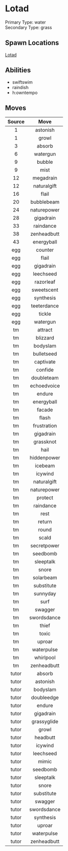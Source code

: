 # Lotad  
Primary Type: water  
Secondary Type: grass  
  
## Spawn Locations  
[Lotad](/data/spawn_presets/lotad.md)  
  
## Abilities  
  * swiftswim
  * raindish
  * h:owntempo
  
  
## Moves  
  
| Source | Move |  
|:---:|:---:|  
| 1 | astonish |  
| 1 | growl |  
| 3 | absorb |  
| 6 | watergun |  
| 9 | bubble |  
| 9 | mist |  
| 12 | megadrain |  
| 12 | naturalgift |  
| 16 | flail |  
| 20 | bubblebeam |  
| 24 | naturepower |  
| 28 | gigadrain |  
| 33 | raindance |  
| 38 | zenheadbutt |  
| 43 | energyball |  
| egg | counter |  
| egg | flail |  
| egg | gigadrain |  
| egg | leechseed |  
| egg | razorleaf |  
| egg | sweetscent |  
| egg | synthesis |  
| egg | teeterdance |  
| egg | tickle |  
| egg | watergun |  
| tm | attract |  
| tm | blizzard |  
| tm | bodyslam |  
| tm | bulletseed |  
| tm | captivate |  
| tm | confide |  
| tm | doubleteam |  
| tm | echoedvoice |  
| tm | endure |  
| tm | energyball |  
| tm | facade |  
| tm | flash |  
| tm | frustration |  
| tm | gigadrain |  
| tm | grassknot |  
| tm | hail |  
| tm | hiddenpower |  
| tm | icebeam |  
| tm | icywind |  
| tm | naturalgift |  
| tm | naturepower |  
| tm | protect |  
| tm | raindance |  
| tm | rest |  
| tm | return |  
| tm | round |  
| tm | scald |  
| tm | secretpower |  
| tm | seedbomb |  
| tm | sleeptalk |  
| tm | snore |  
| tm | solarbeam |  
| tm | substitute |  
| tm | sunnyday |  
| tm | surf |  
| tm | swagger |  
| tm | swordsdance |  
| tm | thief |  
| tm | toxic |  
| tm | uproar |  
| tm | waterpulse |  
| tm | whirlpool |  
| tm | zenheadbutt |  
| tutor | absorb |  
| tutor | astonish |  
| tutor | bodyslam |  
| tutor | doubleedge |  
| tutor | endure |  
| tutor | gigadrain |  
| tutor | grassyglide |  
| tutor | growl |  
| tutor | headbutt |  
| tutor | icywind |  
| tutor | leechseed |  
| tutor | mimic |  
| tutor | seedbomb |  
| tutor | sleeptalk |  
| tutor | snore |  
| tutor | substitute |  
| tutor | swagger |  
| tutor | swordsdance |  
| tutor | synthesis |  
| tutor | uproar |  
| tutor | waterpulse |  
| tutor | zenheadbutt |  
  
